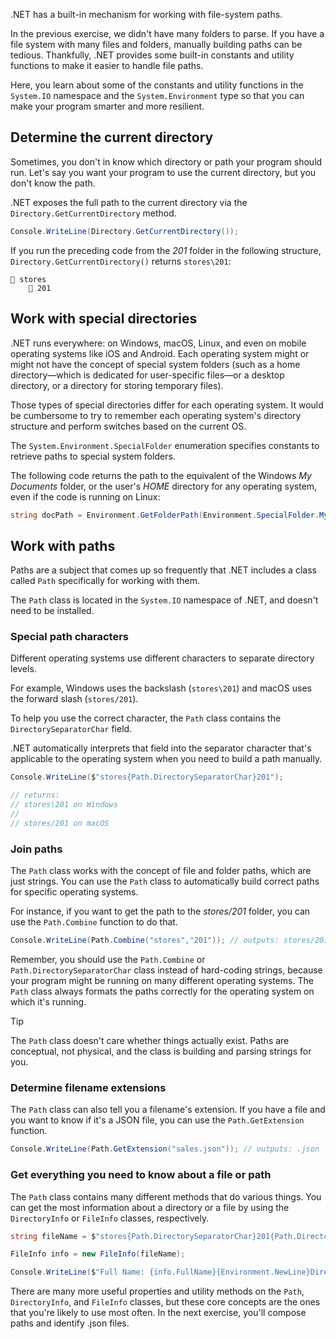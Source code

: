 .NET has a built-in mechanism for working with file-system paths.

In the previous exercise, we didn't have many folders to parse. If you have a file system with many files and folders, manually building paths can be tedious. Thankfully, .NET provides some built-in constants and utility functions to make it easier to handle file paths.

Here, you learn about some of the constants and utility functions in the `System.IO` namespace and the `System.Environment` type so that you can make your program smarter and more resilient.

## Determine the current directory

Sometimes, you don't in know which directory or path your program should run. Let's say you want your program to use the current directory, but you don't know the path.

.NET exposes the full path to the current directory via the `Directory.GetCurrentDirectory` method.

```csharp
Console.WriteLine(Directory.GetCurrentDirectory());
```

If you run the preceding code from the *201* folder in the following structure, `Directory.GetCurrentDirectory()` returns `stores\201`:

```
📂 stores
    📂 201
```

## Work with special directories

.NET runs everywhere: on Windows, macOS, Linux, and even on mobile operating systems like iOS and Android. Each operating system might or might not have the concept of special system folders (such as a home directory—which is dedicated for user-specific files—or a desktop directory, or a directory for storing temporary files).

Those types of special directories differ for each operating system. It would be cumbersome to try to remember each operating system's directory structure and perform switches based on the current OS.

The `System.Environment.SpecialFolder` enumeration specifies constants to retrieve paths to special system folders.

The following code returns the path to the equivalent of the Windows *My Documents* folder, or the user's *HOME* directory for any operating system, even if the code is running on Linux:

```csharp
string docPath = Environment.GetFolderPath(Environment.SpecialFolder.MyDocuments);
```

## Work with paths

Paths are a subject that comes up so frequently that .NET includes a class called `Path` specifically for working with them.

The `Path` class is located in the `System.IO` namespace of .NET, and doesn't need to be installed.

### Special path characters

Different operating systems use different characters to separate directory levels.

For example, Windows uses the backslash (`stores\201`) and macOS uses the forward slash (`stores/201`).

To help you use the correct character, the `Path` class contains the `DirectorySeparatorChar` field.

.NET automatically interprets that field into the separator character that's applicable to the operating system when you need to build a path manually.

```csharp
Console.WriteLine($"stores{Path.DirectorySeparatorChar}201");

// returns:
// stores\201 on Windows
//
// stores/201 on macOS
```

### Join paths

The `Path` class works with the concept of file and folder paths, which are just strings. You can use the `Path` class to automatically build correct paths for specific operating systems.

For instance, if you want to get the path to the *stores/201* folder, you can use the `Path.Combine` function to do that.

```csharp
Console.WriteLine(Path.Combine("stores","201")); // outputs: stores/201
```

Remember, you should use the `Path.Combine` or `Path.DirectorySeparatorChar` class instead of hard-coding strings, because your program might be running on many different operating systems. The `Path` class always formats the paths correctly for the operating system on which it's running.

> [!TIP]
> The `Path` class doesn't care whether things actually exist. Paths are conceptual, not physical, and the class is building and parsing strings for you.

### Determine filename extensions

The `Path` class can also tell you a filename's extension. If you have a file and you want to know if it's a JSON file, you can use the `Path.GetExtension` function.

```csharp
Console.WriteLine(Path.GetExtension("sales.json")); // outputs: .json
```

### Get everything you need to know about a file or path

The `Path` class contains many different methods that do various things. You can get the most information about a directory or a file by using the `DirectoryInfo` or `FileInfo` classes, respectively.

```csharp
string fileName = $"stores{Path.DirectorySeparatorChar}201{Path.DirectorySeparatorChar}sales{Path.DirectorySeparatorChar}sales.json";

FileInfo info = new FileInfo(fileName);

Console.WriteLine($"Full Name: {info.FullName}{Environment.NewLine}Directory: {info.Directory}{Environment.NewLine}Extension: {info.Extension}{Environment.NewLine}Create Date: {info.CreationTime}"); // And many more
```

There are many more useful properties and utility methods on the `Path`, `DirectoryInfo`, and `FileInfo` classes, but these core concepts are the ones that you're likely to use most often. In the next exercise, you'll compose paths and identify .json files.
